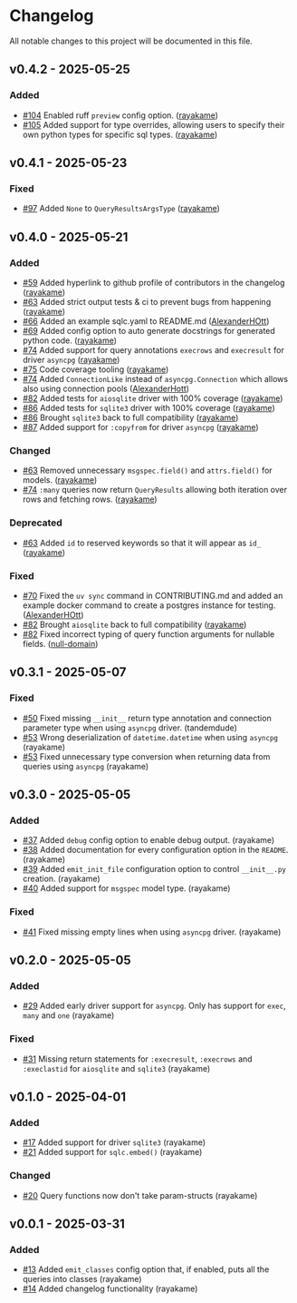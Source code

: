 # Changelog
All notable changes to this project will be documented in this file.


## v0.4.2 - 2025-05-25
### Added
* [#104](https://github.com/rayakame/sqlc-gen-better-python/pull/104) Enabled ruff `preview` config option.  ([rayakame](https://github.com/rayakame))
* [#105](https://github.com/rayakame/sqlc-gen-better-python/pull/105) Added support for type overrides, allowing users to specify their own python types for specific sql types. ([rayakame](https://github.com/rayakame))

## v0.4.1 - 2025-05-23
### Fixed
* [#97](https://github.com/rayakame/sqlc-gen-better-python/pull/97) Added `None` to `QueryResultsArgsType` ([rayakame](https://github.com/rayakame))

## v0.4.0 - 2025-05-21
### Added
* [#59](https://github.com/rayakame/sqlc-gen-better-python/pull/59) Added hyperlink to github profile of contributors in the changelog ([rayakame](https://github.com/rayakame))
* [#63](https://github.com/rayakame/sqlc-gen-better-python/pull/63) Added strict output tests & ci to prevent bugs from happening ([rayakame](https://github.com/rayakame))
* [#66](https://github.com/rayakame/sqlc-gen-better-python/pull/66) Added an example sqlc.yaml to README.md ([AlexanderHOtt](https://github.com/AlexanderHOtt))
* [#69](https://github.com/rayakame/sqlc-gen-better-python/pull/69) Added config option to auto generate docstrings for generated python code. ([rayakame](https://github.com/rayakame))
* [#74](https://github.com/rayakame/sqlc-gen-better-python/pull/74) Added support for query annotations `execrows` and `execresult` for driver `asyncpg` ([rayakame](https://github.com/rayakame))
* [#75](https://github.com/rayakame/sqlc-gen-better-python/pull/75) Code coverage tooling ([rayakame](https://github.com/rayakame))
* [#74](https://github.com/rayakame/sqlc-gen-better-python/pull/74) Added `ConnectionLike` instead of `asyncpg.Connection` which allows also using connection pools ([AlexanderHott](https://github.com/AlexanderHott))
* [#82](https://github.com/rayakame/sqlc-gen-better-python/pull/82) Added tests for `aiosqlite` driver with 100% coverage ([rayakame](https://github.com/rayakame))
* [#86](https://github.com/rayakame/sqlc-gen-better-python/pull/86) Added tests for `sqlite3` driver with 100% coverage ([rayakame](https://github.com/rayakame))
* [#86](https://github.com/rayakame/sqlc-gen-better-python/pull/86) Brought `sqlite3` back to full compatibility ([rayakame](https://github.com/rayakame))
* [#87](https://github.com/rayakame/sqlc-gen-better-python/pull/87) Added support for `:copyfrom` for driver `asyncpg` ([rayakame](https://github.com/rayakame))
### Changed
* [#63](https://github.com/rayakame/sqlc-gen-better-python/pull/63) Removed unnecessary `msgspec.field()` and `attrs.field()` for models. ([rayakame](https://github.com/rayakame))
* [#74](https://github.com/rayakame/sqlc-gen-better-python/pull/74) `:many` queries now return `QueryResults` allowing both iteration over rows and fetching rows. ([rayakame](https://github.com/rayakame))
### Deprecated
* [#63](https://github.com/rayakame/sqlc-gen-better-python/pull/63) Added `id` to reserved keywords so that it will appear as `id_` ([rayakame](https://github.com/rayakame))
### Fixed
* [#70](https://github.com/rayakame/sqlc-gen-better-python/pull/70) Fixed the `uv sync` command in CONTRIBUTING.md and added an example docker command to create a postgres instance for testing.  ([AlexanderHOtt](https://github.com/AlexanderHOtt))
* [#82](https://github.com/rayakame/sqlc-gen-better-python/pull/82) Brought `aiosqlite` back to full compatibility ([rayakame](https://github.com/rayakame))
* [#82](https://github.com/rayakame/sqlc-gen-better-python/pull/82) Fixed incorrect typing of query function arguments for nullable fields. ([null-domain](https://github.com/null-domain))

## v0.3.1 - 2025-05-07
### Fixed
* [#50](https://github.com/rayakame/sqlc-gen-better-python/pull/50) Fixed missing `__init__` return type annotation and connection parameter type when using `asyncpg` driver. (tandemdude)
* [#53](https://github.com/rayakame/sqlc-gen-better-python/pull/53) Wrong deserialization of `datetime.datetime` when using `asyncpg` (rayakame)
* [#53](https://github.com/rayakame/sqlc-gen-better-python/pull/53) Fixed unnecessary type conversion when returning data from queries using `asyncpg` (rayakame)

## v0.3.0 - 2025-05-05
### Added
* [#37](https://github.com/rayakame/sqlc-gen-better-python/pull/37) Added `debug` config option to enable debug output. (rayakame)
* [#38](https://github.com/rayakame/sqlc-gen-better-python/pull/38) Added documentation for every configuration option in the `README`. (rayakame)
* [#39](https://github.com/rayakame/sqlc-gen-better-python/pull/39) Added `emit_init_file` configuration option to control `__init__.py` creation. (rayakame)
* [#40](https://github.com/rayakame/sqlc-gen-better-python/pull/40) Added support for `msgspec` model type. (rayakame)
### Fixed
* [#41](https://github.com/rayakame/sqlc-gen-better-python/pull/41) Fixed missing empty lines when using `asyncpg` driver. (rayakame)

## v0.2.0 - 2025-05-05
### Added
* [#29](https://github.com/rayakame/sqlc-gen-better-python/pull/29) Added early driver support for `asyncpg`. Only has support for `exec`, `many` and `one` (rayakame)
### Fixed
* [#31](https://github.com/rayakame/sqlc-gen-better-python/pull/31) Missing return statements for `:execresult`, `:execrows` and `:execlastid` for `aiosqlite` and `sqlite3` (rayakame)

## v0.1.0 - 2025-04-01
### Added
* [#17](https://github.com/rayakame/sqlc-gen-better-python/pull/17) Added support for driver `sqlite3` (rayakame)
* [#21](https://github.com/rayakame/sqlc-gen-better-python/pull/21) Added support for `sqlc.embed()` (rayakame)
### Changed
* [#20](https://github.com/rayakame/sqlc-gen-better-python/pull/20) Query functions now don't take param-structs (rayakame)

## v0.0.1 - 2025-03-31
### Added
* [#13](https://github.com/rayakame/sqlc-gen-better-python/pull/13) Added `emit_classes` config option that, if enabled, puts all the queries into classes (rayakame)
* [#14](https://github.com/rayakame/sqlc-gen-better-python/pull/14) Added changelog functionality (rayakame)
